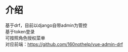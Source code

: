 # 介绍 
基于drf，目前以django自带admin为管控  
基于token登录  
可按照角色授权菜单  
对应前端：https://github.com/160nothelp/vue-admin-drf

